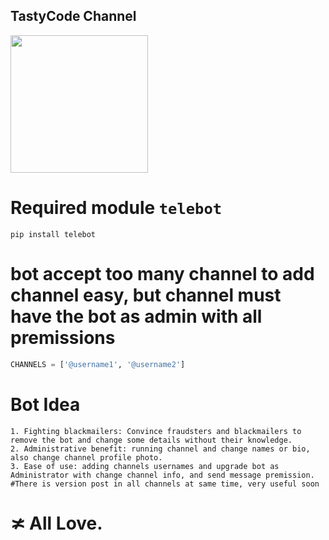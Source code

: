 
## TastyCode Channel ##
   <a href="https://t.me/TastyCode"><img src="https://img.shields.io/badge/My%20Channel%3F-here-inactive?&style=plastic?&logo=telegram" width=220px></a></p>
# Required module `telebot` 
```commandline
pip install telebot
```
# bot accept too many channel to add channel easy, but channel must have the bot as admin with all premissions
```python
CHANNELS = ['@username1', '@username2']
```
# Bot Idea
```commandline
1. Fighting blackmailers: Convince fraudsters and blackmailers to remove the bot and change some details without their knowledge.
2. Administrative benefit: running channel and change names or bio, also change channel profile photo.
3. Ease of use: adding channels usernames and upgrade bot as Administrator with change channel info, and send message premission.
#There is version post in all channels at same time, very useful soon
```
# ≭ All Love.

